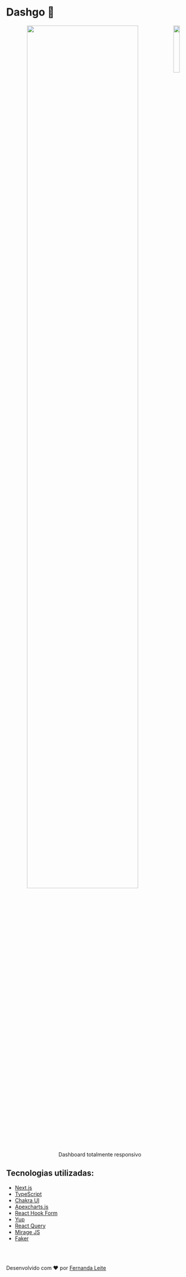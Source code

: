 <h1> Dashgo 📌</h1>

<p align="center"  > 
  <img align='right' width='18%' src="https://user-images.githubusercontent.com/48728541/113488473-c7050e00-9494-11eb-8cc8-0e5ccba76aa0.png" /> 
  <img width='77%' src="https://user-images.githubusercontent.com/48728541/113488471-c5d3e100-9494-11eb-8d56-5293ec3b33e3.png" />
</p>

<p align="center">
  Dashboard totalmente responsivo 
</p>

<h2> Tecnologias utilizadas: </h2> 

- <a href="https://nextjs.org" > Next.js </a>
- <a href="https://www.typescriptlang.org/"> TypeScript </a>
- <a href="https://chakra-ui.com"> Chakra UI </a>
- <a href="https://apexcharts.com"> Apexcharts.js </a>
- <a href="https://react-hook-form.com"> React Hook Form </a>
- <a href="https://github.com/jquense/yup"> Yup </a>
- <a href="https://react-query.tanstack.com"> React Query </a>
- <a href="https://miragejs.com"> Mirage JS </a>
- <a href="https://github.com/marak/Faker.js/"> Faker </a>

</br>
</br>

<p >Desenvolvido com ❤️ por <a href="https://github.com/Fekleite">Fernanda Leite </a>

